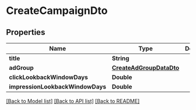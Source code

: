 # CreateCampaignDto

## Properties
Name | Type | Description | Notes
------------ | ------------- | ------------- | -------------
**title** | **String** |  | 
**adGroup** | [**CreateAdGroupDataDto**](CreateAdGroupDataDto.md) |  | 
**clickLookbackWindowDays** | **Double** |  | 
**impressionLookbackWindowDays** | **Double** |  | 

[[Back to Model list]](../README.md#documentation-for-models) [[Back to API list]](../README.md#documentation-for-api-endpoints) [[Back to README]](../README.md)


